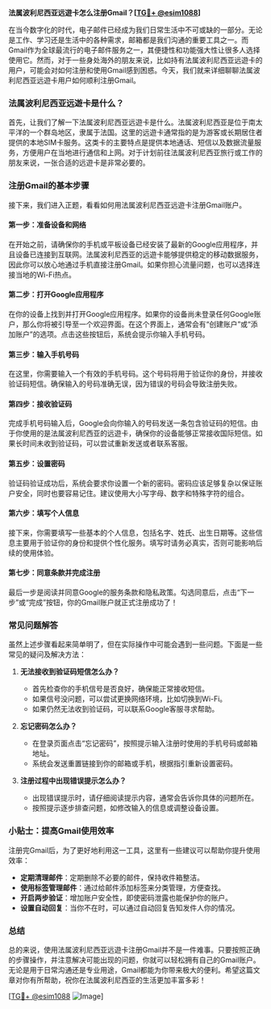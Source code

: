 **法属波利尼西亚远遊卡怎么注册Gmail？[[TG💪+ @esim1088](https://t.me/s/esim1088)]**

在当今数字化的时代，电子邮件已经成为我们日常生活中不可或缺的一部分。无论是工作、学习还是生活中的各种需求，邮箱都是我们沟通的重要工具之一。而Gmail作为全球最流行的电子邮件服务之一，其便捷性和功能强大性让很多人选择使用它。然而，对于一些身处海外的朋友来说，比如持有法属波利尼西亚远遊卡的用户，可能会对如何注册和使用Gmail感到困惑。今天，我们就来详细聊聊法属波利尼西亚远遊卡用户如何顺利注册Gmail。

### 法属波利尼西亚远遊卡是什么？

首先，让我们了解一下法属波利尼西亚远遊卡是什么。法属波利尼西亚是位于南太平洋的一个群岛地区，隶属于法国。这里的远遊卡通常指的是为游客或长期居住者提供的本地SIM卡服务。这类卡的主要特点是提供本地通话、短信以及数据流量服务，方便用户在当地进行通信和上网。对于计划前往法属波利尼西亚旅行或工作的朋友来说，一张合适的远遊卡是非常必要的。

### 注册Gmail的基本步骤

接下来，我们进入正题，看看如何用法属波利尼西亚远遊卡注册Gmail账户。

#### 第一步：准备设备和网络

在开始之前，请确保你的手机或平板设备已经安装了最新的Google应用程序，并且设备已连接到互联网。法属波利尼西亚的远遊卡能够提供稳定的移动数据服务，因此你可以放心地通过手机直接注册Gmail。如果你担心流量问题，也可以选择连接当地的Wi-Fi热点。

#### 第二步：打开Google应用程序

在你的设备上找到并打开Google应用程序。如果你的设备尚未登录任何Google账户，那么你将被引导至一个欢迎界面。在这个界面上，通常会有“创建账户”或“添加账户”的选项。点击这些按钮后，系统会提示你输入手机号码。

#### 第三步：输入手机号码

在这里，你需要输入一个有效的手机号码。这个号码将用于验证你的身份，并接收验证码短信。确保输入的号码准确无误，因为错误的号码会导致注册失败。

#### 第四步：接收验证码

完成手机号码输入后，Google会向你输入的号码发送一条包含验证码的短信。由于你使用的是法属波利尼西亚的远遊卡，确保你的设备能够正常接收国际短信。如果长时间未收到验证码，可以尝试重新发送或者联系客服。

#### 第五步：设置密码

验证码验证成功后，系统会要求你设置一个新的密码。密码应该足够复杂以保证账户安全，同时也要容易记住。建议使用大小写字母、数字和特殊字符的组合。

#### 第六步：填写个人信息

接下来，你需要填写一些基本的个人信息，包括名字、姓氏、出生日期等。这些信息主要用于验证你的身份和提供个性化服务。填写时请务必真实，否则可能影响后续的使用体验。

#### 第七步：同意条款并完成注册

最后一步是阅读并同意Google的服务条款和隐私政策。勾选同意后，点击“下一步”或“完成”按钮，你的Gmail账户就正式注册成功了！

### 常见问题解答

虽然上述步骤看起来简单明了，但在实际操作中可能会遇到一些问题。下面是一些常见的疑问及解决方法：

1. **无法接收到验证码短信怎么办？**
   - 首先检查你的手机信号是否良好，确保能正常接收短信。
   - 如果信号没问题，可以尝试更换网络环境，比如切换到Wi-Fi。
   - 如果仍然无法收到验证码，可以联系Google客服寻求帮助。

2. **忘记密码怎么办？**
   - 在登录页面点击“忘记密码”，按照提示输入注册时使用的手机号码或邮箱地址。
   - 系统会发送重置链接到你的邮箱或手机，根据指引重新设置密码。

3. **注册过程中出现错误提示怎么办？**
   - 出现错误提示时，请仔细阅读提示内容，通常会告诉你具体的问题所在。
   - 按照提示逐步排查问题，如修改输入的信息或调整设备设置。

### 小贴士：提高Gmail使用效率

注册完Gmail后，为了更好地利用这一工具，这里有一些建议可以帮助你提升使用效率：

- **定期清理邮件**：定期删除不必要的邮件，保持收件箱整洁。
- **使用标签管理邮件**：通过给邮件添加标签来分类管理，方便查找。
- **开启两步验证**：增加账户安全性，即使密码泄露也能保护你的账户。
- **设置自动回复**：当你不在时，可以通过自动回复告知发件人你的情况。

### 总结

总的来说，使用法属波利尼西亚远遊卡注册Gmail并不是一件难事。只要按照正确的步骤操作，并注意解决可能出现的问题，你就可以轻松拥有自己的Gmail账户。无论是用于日常沟通还是专业用途，Gmail都能为你带来极大的便利。希望这篇文章对你有所帮助，祝你在法属波利尼西亚的生活更加丰富多彩！

[[TG💪+ @esim1088](https://t.me/s/esim1088) ![Image](https://i.postimg.cc/4NQfJmqS/Snipaste-2025-05-13-00-14-12.png)]